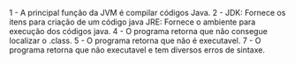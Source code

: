 1 - A principal função da JVM é compilar códigos Java.
2 - JDK: Fornece os itens para criação de um código java
JRE: Fornece o ambiente para execução dos códigos java.
4 - O programa retorna que não consegue localizar o .class.
5 - O programa retorna que não é executavel.
7 - O programa retorna que não executavel e tem diversos erros de sintaxe.
